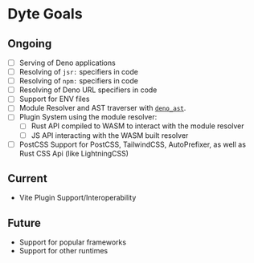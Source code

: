 # Dyte Goals

## Ongoing

- [ ] Serving of Deno applications
- [ ] Resolving of `jsr:` specifiers in code
- [ ] Resolving of `npm:` specifiers in code
- [ ] Resolving of Deno URL specifiers in code
- [ ] Support for ENV files
- [ ] Module Resolver and AST traverser with
      [`deno_ast`](https://github.com/denoland/deno_ast).
- [ ] Plugin System using the module resolver:
  - [ ] Rust API compiled to WASM to interact with the module resolver
  - [ ] JS API interacting with the WASM built resolver
- [ ] PostCSS Support for PostCSS, TailwindCSS, AutoPrefixer, as well as Rust
      CSS Api (like LightningCSS)

## Current

- Vite Plugin Support/Interoperability

## Future

- Support for popular frameworks
- Support for other runtimes
